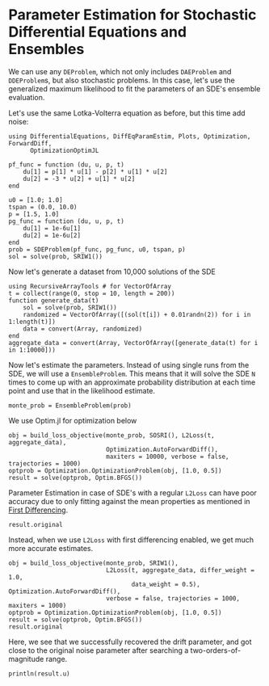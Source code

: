# Parameter Estimation for Stochastic Differential Equations and Ensembles

We can use any `DEProblem`, which not only includes `DAEProblem` and `DDEProblem`s,
but also stochastic problems. In this case, let's use the generalized maximum
likelihood to fit the parameters of an SDE's ensemble evaluation.

Let's use the same Lotka-Volterra equation as before, but this time add noise:

```@example sde
using DifferentialEquations, DiffEqParamEstim, Plots, Optimization, ForwardDiff,
      OptimizationOptimJL

pf_func = function (du, u, p, t)
    du[1] = p[1] * u[1] - p[2] * u[1] * u[2]
    du[2] = -3 * u[2] + u[1] * u[2]
end

u0 = [1.0; 1.0]
tspan = (0.0, 10.0)
p = [1.5, 1.0]
pg_func = function (du, u, p, t)
    du[1] = 1e-6u[1]
    du[2] = 1e-6u[2]
end
prob = SDEProblem(pf_func, pg_func, u0, tspan, p)
sol = solve(prob, SRIW1())
```

Now let's generate a dataset from 10,000 solutions of the SDE

```@example sde
using RecursiveArrayTools # for VectorOfArray
t = collect(range(0, stop = 10, length = 200))
function generate_data(t)
    sol = solve(prob, SRIW1())
    randomized = VectorOfArray([(sol(t[i]) + 0.01randn(2)) for i in 1:length(t)])
    data = convert(Array, randomized)
end
aggregate_data = convert(Array, VectorOfArray([generate_data(t) for i in 1:10000]))
```

Now let's estimate the parameters. Instead of using single runs from the SDE, we
will use a `EnsembleProblem`. This means that it will solve the SDE `N` times
to come up with an approximate probability distribution at each time point and
use that in the likelihood estimate.

```@example sde
monte_prob = EnsembleProblem(prob)
```

We use Optim.jl for optimization below

```@example sde
obj = build_loss_objective(monte_prob, SOSRI(), L2Loss(t, aggregate_data),
                           Optimization.AutoForwardDiff(),
                           maxiters = 10000, verbose = false, trajectories = 1000)
optprob = Optimization.OptimizationProblem(obj, [1.0, 0.5])
result = solve(optprob, Optim.BFGS())
```

Parameter Estimation in case of SDE's with a regular `L2Loss` can have poor accuracy due to only fitting against the mean properties as mentioned in [First Differencing](http://docs.juliadiffeq.org/dev/analysis/parameter_estimation/#First-differencing-1).

```@example sde
result.original
```

Instead, when we use `L2Loss` with first differencing enabled, we get much more accurate estimates.

```@example sde
obj = build_loss_objective(monte_prob, SRIW1(),
                           L2Loss(t, aggregate_data, differ_weight = 1.0,
                                  data_weight = 0.5), Optimization.AutoForwardDiff(),
                           verbose = false, trajectories = 1000, maxiters = 1000)
optprob = Optimization.OptimizationProblem(obj, [1.0, 0.5])
result = solve(optprob, Optim.BFGS())
result.original
```

Here, we see that we successfully recovered the drift parameter, and got close to
the original noise parameter after searching a two-orders-of-magnitude range.

```@example sde
println(result.u)
```
